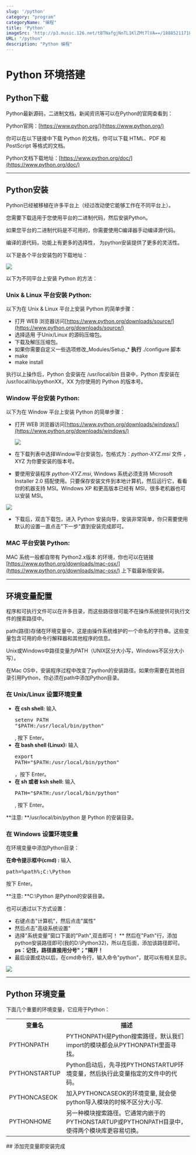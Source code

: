 ```yaml
---
slug: '/python'
category: "program"
categoryName: "编程"
title: 'Python'
imageSrc: 'http://p3.music.126.net/tBTNafgjNnTL1KlZMt7lVA==/18885211718935735.jpg'
URL: "/python"
description: "Python 编程"
---
```


# Python <span class="color_h1">环境搭建</span>

## Python下载

Python最新源码，二进制文档，新闻资讯等可以在Python的官网查看到：

Python官网：[https://www.python.org/](https://www.python.org/)

你可以在以下链接中下载 Python 的文档，你可以下载 HTML、PDF 和 PostScript 等格式的文档。

Python文档下载地址：[https://www.python.org/doc/](https://www.python.org/doc/)

* * *

## Python安装

Python已经被移植在许多平台上（经过改动使它能够工作在不同平台上）。

您需要下载适用于您使用平台的二进制代码，然后安装Python。

如果您平台的二进制代码是不可用的，你需要使用C编译器手动编译源代码。

编译的源代码，功能上有更多的选择性， 为python安装提供了更多的灵活性。

以下是各个平台安装包的下载地址：

![](//www.runoob.com/wp-content/uploads/2013/11/DC24DD0C-08A2-4D61-8C6F-4CA1EEB23535.jpg)

以下为不同平台上安装 Python 的方法：

### Unix & Linux 平台安装 Python:

以下为在 Unix & Linux 平台上安装 Python 的简单步骤：

*   打开 WEB 浏览器访问[https://www.python.org/downloads/source/](https://www.python.org/downloads/source/)
*   选择适用 于Unix/Linux 的源码压缩包。
*   下载及解压压缩包。
*   如果你需要自定义一些选项修改_Modules/Setup_*   **执行** ./configure 脚本
*   make
*   make install

执行以上操作后，Python 会安装在 /usr/local/bin 目录中，Python 库安装在 /usr/local/lib/pythonXX，XX 为你使用的 Python 的版本号。

### Window 平台安装 Python:

以下为在 Window 平台上安装 Python 的简单步骤：

*   打开 WEB 浏览器访问[https://www.python.org/downloads/windows/](https://www.python.org/downloads/windows/)

    ![](//www.runoob.com/wp-content/uploads/2013/11/721E917D-CCA5-4F37-8FD6-486315EC8CF8.png)

*   在下载列表中选择Window平台安装包，包格式为：_python-XYZ.msi_ 文件 ， XYZ 为你要安装的版本号。
*   要使用安装程序 _python-XYZ.msi_, Windows 系统必须支持 Microsoft Installer 2.0 搭配使用。只要保存安装文件到本地计算机，然后运行它，看看你的机器支持 MSI。Windows XP 和更高版本已经有 MSI，很多老机器也可以安装 MSI。

![](//www.runoob.com/wp-content/uploads/2013/11/20180711-160607.png)

*   <p>下载后，双击下载包，进入 Python 安装向导，安装非常简单，你只需要使用默认的设置一直点击"下一步"直到安装完成即可。

### MAC 平台安装 Python:

MAC 系统一般都自带有 Python2.x版本 的环境，你也可以在链接 [https://www.python.org/downloads/mac-osx/](https://www.python.org/downloads/mac-osx/) 上下载最新版安装。

* * *

## 环境变量配置

程序和可执行文件可以在许多目录，而这些路径很可能不在操作系统提供可执行文件的搜索路径中。

path(路径)存储在环境变量中，这是由操作系统维护的一个命名的字符串。这些变量包含可用的命令行解释器和其他程序的信息。

Unix或Windows中路径变量为PATH（UNIX区分大小写，Windows不区分大小写）。

在Mac OS中，安装程序过程中改变了python的安装路径。如果你需要在其他目录引用Python，你必须在path中添加Python目录。

### 在 Unix/Linux 设置环境变量

*   **在 csh shell:** 输入<pre>setenv PATH "$PATH:/usr/local/bin/python"</pre> , 按下 <span class="marked">Enter</span>。
*   **在 bash shell (Linux):** 输入<pre>export PATH="$PATH:/usr/local/bin/python" </pre>，按下 <span class="marked">Enter</span>。
*   **在 sh 或者 ksh shell:** 输入<pre>PATH="$PATH:/usr/local/bin/python" </pre>, 按下 <span class="marked">Enter</span>。

**注意: **/usr/local/bin/python 是 Python 的安装目录。

### 在 Windows 设置环境变量

在环境变量中添加Python目录：

**在命令提示框中(cmd) :** 输入
<pre>path=%path%;C:\Python </pre> 

按下 <span class="marked">Enter</span>。

**注意: **C:\Python 是Python的安装目录。

也可以通过以下方式设置：

*   右键点击"计算机"，然后点击"属性"
*   然后点击"高级系统设置"
*   选择"系统变量"窗口下面的"Path",双击即可！
**   然后在"Path"行，添加python安装路径即可(我的D:\Python32)，所以在后面，添加该路径即可。
**ps：记住，路径直接用分号"；"隔开！**
*   最后设置成功以后，在cmd命令行，输入命令"python"，就可以有相关显示。

![](//www.runoob.com/wp-content/uploads/2013/11/201209201707594792.png)

* * *

## Python 环境变量

下面几个重要的环境变量，它应用于Python：

<table class="reference">
<tbody><tr><th >变量名</th><th>描述</th></tr>
<tr><td>PYTHONPATH</td><td> PYTHONPATH是Python搜索路径，默认我们import的模块都会从PYTHONPATH里面寻找。</td></tr>
<tr><td>PYTHONSTARTUP </td><td>Python启动后，先寻找PYTHONSTARTUP环境变量，然后执行此变量指定的文件中的代码。</td></tr>
<tr><td>PYTHONCASEOK  </td><td>加入PYTHONCASEOK的环境变量, 就会使python导入模块的时候不区分大小写.</td></tr>
<tr><td>PYTHONHOME   </td><td>另一种模块搜索路径。它通常内嵌于的PYTHONSTARTUP或PYTHONPATH目录中，使得两个模块库更容易切换。</td></tr>
</tbody></table>
## 添加完变量即安装完成
